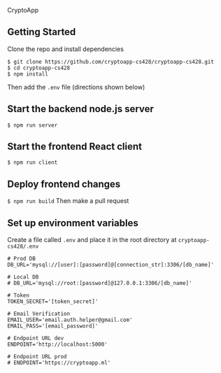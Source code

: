 CryptoApp

## Getting Started

Clone the repo and install dependencies
```
$ git clone https://github.com/cryptoapp-cs428/cryptoapp-cs428.git
$ cd cryptoapp-cs428
$ npm install
```
Then add the `.env` file (directions shown below)

## Start the backend node.js server
`$ npm run server`

## Start the frontend React client
`$ npm run client`

## Deploy frontend changes
`$ npm run build`
Then make a pull request

## Set up environment variables

Create a file called `.env` and place it in the root directory at `cryptoapp-cs428/.env`
```
# Prod DB
DB_URL='mysql://[user]:[password]@[connection_str]:3306/[db_name]'

# Local DB
# DB_URL='mysql://root:[password]@127.0.0.1:3306/[db_name]'

# Token 
TOKEN_SECRET='[token_secret]'

# Email Verification
EMAIL_USER='email.auth.helper@gmail.com'
EMAIL_PASS='[email_password]'

# Endpoint URL dev
ENDPOINT='http://localhost:5000'

# Endpoint URL prod
# ENDPOINT='https://cryptoapp.ml'

```

